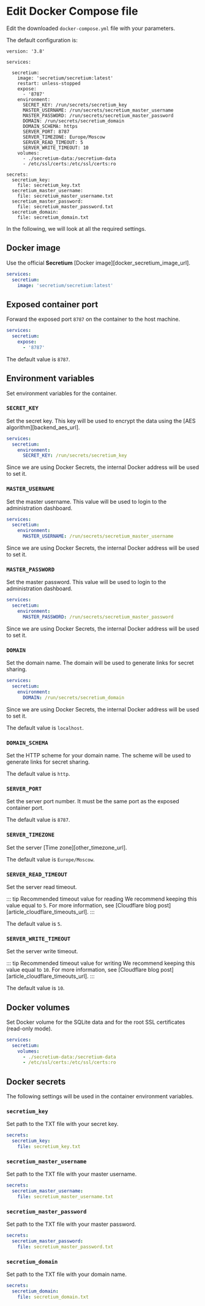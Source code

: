 # Edit Docker Compose file

Edit the downloaded `docker-compose.yml` file with your parameters.

The default configuration is:

``` yaml{6,9,11-19,21,22,26,28,30,32}
version: '3.8'

services:

  secretium:
    image: 'secretium/secretium:latest'
    restart: unless-stopped
    expose:
      - '8787'
    environment:
      SECRET_KEY: /run/secrets/secretium_key
      MASTER_USERNAME: /run/secrets/secretium_master_username
      MASTER_PASSWORD: /run/secrets/secretium_master_password
      DOMAIN: /run/secrets/secretium_domain
      DOMAIN_SCHEMA: https
      SERVER_PORT: 8787
      SERVER_TIMEZONE: Europe/Moscow
      SERVER_READ_TIMEOUT: 5
      SERVER_WRITE_TIMEOUT: 10
    volumes:
      - ./secretium-data:/secretium-data
      - /etc/ssl/certs:/etc/ssl/certs:ro

secrets:
  secretium_key:
    file: secretium_key.txt
  secretium_master_username:
    file: secretium_master_username.txt
  secretium_master_password:
    file: secretium_master_password.txt
  secretium_domain:
    file: secretium_domain.txt
```

In the following, we will look at all the required settings.

## Docker image

Use the official **Secretium** [Docker image][docker_secretium_image_url].

```yaml
services:
  secretium:
    image: 'secretium/secretium:latest'
```

## Exposed container port

Forward the exposed port `8787` on the container to the host machine.

```yaml
services:
  secretium:
    expose:
      - '8787'
```

The default value is `8787`.

## Environment variables

Set environment variables for the container.

### `SECRET_KEY`

Set the secret key. This key will be used to encrypt the data using the [AES algorithm][backend_aes_url].

```yaml
services:
  secretium:
    environment:
      SECRET_KEY: /run/secrets/secretium_key
```

Since we are using Docker Secrets, the internal Docker address will be used to set it.

### `MASTER_USERNAME`

Set the master username. This value will be used to login to the administration dashboard.

```yaml
services:
  secretium:
    environment:
      MASTER_USERNAME: /run/secrets/secretium_master_username
```

Since we are using Docker Secrets, the internal Docker address will be used to set it.

### `MASTER_PASSWORD`

Set the master password. This value will be used to login to the administration dashboard.

```yaml
services:
  secretium:
    environment:
      MASTER_PASSWORD: /run/secrets/secretium_master_password
```

Since we are using Docker Secrets, the internal Docker address will be used to set it.

### `DOMAIN`

Set the domain name. The domain will be used to generate links for secret sharing.

```yaml
services:
  secretium:
    environment:
      DOMAIN: /run/secrets/secretium_domain
```

Since we are using Docker Secrets, the internal Docker address will be used to set it.

The default value is `localhost`.

### `DOMAIN_SCHEMA`

Set the HTTP scheme for your domain name. The scheme will be used to generate links for secret sharing.

The default value is `http`.

### `SERVER_PORT`

Set the server port number. It must be the same port as the exposed container port.

The default value is `8787`.

### `SERVER_TIMEZONE`

Set the server [Time zone][other_timezone_url].

The default value is `Europe/Moscow`.

### `SERVER_READ_TIMEOUT`

Set the server read timeout.

::: tip Recommended timeout value for reading
We recommend keeping this value equal to `5`. For more information, see [Cloudflare blog post][article_cloudflare_timeouts_url].
:::

The default value is `5`.

### `SERVER_WRITE_TIMEOUT`

Set the server write timeout.

::: tip Recommended timeout value for writing
We recommend keeping this value equal to `10`. For more information, see [Cloudflare blog post][article_cloudflare_timeouts_url].
:::

The default value is `10`.

## Docker volumes

Set Docker volume for the SQLite data and for the root SSL certificates (read-only mode).

```yaml
services:
  secretium:
    volumes:
      - ./secretium-data:/secretium-data
      - /etc/ssl/certs:/etc/ssl/certs:ro
```

## Docker secrets

The following settings will be used in the container environment variables.

### `secretium_key`

Set path to the TXT file with your secret key.

```yaml
secrets:
  secretium_key:
    file: secretium_key.txt
```

### `secretium_master_username`

Set path to the TXT file with your master username.

```yaml
secrets:
  secretium_master_username:
    file: secretium_master_username.txt
```

### `secretium_master_password`

Set path to the TXT file with your master password.

```yaml
secrets:
  secretium_master_password:
    file: secretium_master_password.txt
```

### `secretium_domain`

Set path to the TXT file with your domain name.

```yaml
secrets:
  secretium_domain:
    file: secretium_domain.txt
```

<!--@include: ../parts/block_more-info-configuration-->

<!--@include: ../parts/links.md-->